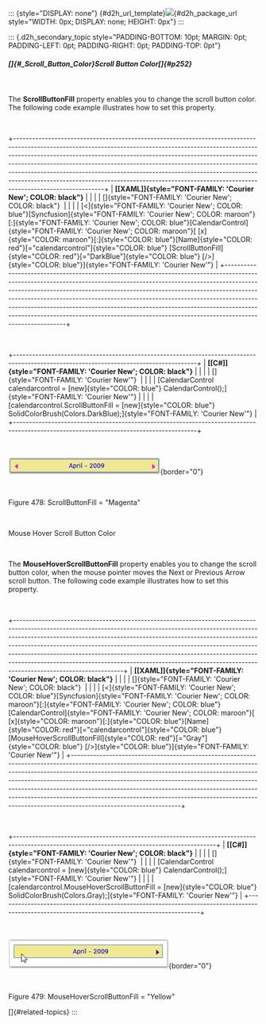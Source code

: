 ::: {style="DISPLAY: none"}
[](ms-xhelp:///?Id=d2h_url_template){#d2h_url_template}![](!package_url!){#d2h_package_url style="WIDTH: 0px; DISPLAY: none; HEIGHT: 0px"}
:::

::: {.d2h_secondary_topic style="PADDING-BOTTOM: 10pt; MARGIN: 0pt; PADDING-LEFT: 0pt; PADDING-RIGHT: 0pt; PADDING-TOP: 0pt"}
##### []{#_Scroll_Button_Color}Scroll Button Color[]{#p252}

 

The **ScrollButtonFill** property enables you to change the scroll button color. The following code example illustrates how to set this property.

 

+----------------------------------------------------------------------------------------------------------------------------------------------------------------------------------------------------------------------------------------------------------------------------------------------------------------------------------------------------------------------------------------------------------------------------------------------------------------------------------------------------------------+
| **[\[XAML\]]{style="FONT-FAMILY: 'Courier New'; COLOR: black"}**                                                                                                                                                                                                                                                                                                                                                                                                                                               |
|                                                                                                                                                                                                                                                                                                                                                                                                                                                                                                                |
| []{style="FONT-FAMILY: 'Courier New'; COLOR: black"}                                                                                                                                                                                                                                                                                                                                                                                                                                                           |
|                                                                                                                                                                                                                                                                                                                                                                                                                                                                                                                |
| [\<]{style="FONT-FAMILY: 'Courier New'; COLOR: blue"}[Syncfusion]{style="FONT-FAMILY: 'Courier New'; COLOR: maroon"}[:]{style="FONT-FAMILY: 'Courier New'; COLOR: blue"}[CalendarControl]{style="FONT-FAMILY: 'Courier New'; COLOR: maroon"}[ [x]{style="COLOR: maroon"}[:]{style="COLOR: blue"}[Name]{style="COLOR: red"}[="calendarcontrol"]{style="COLOR: blue"} [ScrollButtonFill]{style="COLOR: red"}[=\"DarkBlue\"]{style="COLOR: blue"} [/\>]{style="COLOR: blue"}]{style="FONT-FAMILY: 'Courier New'"} |
+----------------------------------------------------------------------------------------------------------------------------------------------------------------------------------------------------------------------------------------------------------------------------------------------------------------------------------------------------------------------------------------------------------------------------------------------------------------------------------------------------------------+

 

+---------------------------------------------------------------------------------------------------------------------------------------+
| **[\[C#\]]{style="FONT-FAMILY: 'Courier New'; COLOR: black"}**                                                                        |
|                                                                                                                                       |
| []{style="FONT-FAMILY: 'Courier New'"}                                                                                                |
|                                                                                                                                       |
| [CalendarControl calendarcontrol = [new]{style="COLOR: blue"} CalendarControl();]{style="FONT-FAMILY: 'Courier New'"}                 |
|                                                                                                                                       |
| [calendarcontrol.ScrollButtonFill = [new]{style="COLOR: blue"} SolidColorBrush(Colors.DarkBlue);]{style="FONT-FAMILY: 'Courier New'"} |
+---------------------------------------------------------------------------------------------------------------------------------------+

 

![](../ImagesExt/image261_394.jpg){border="0"}

 

Figure 478: ScrollButtonFill = \"Magenta\"

 

Mouse Hover Scroll Button Color

 

The **MouseHoverScrollButtonFill** property enables you to change the scroll button color, when the mouse pointer moves the Next or Previous Arrow scroll button. The following code example illustrates how to set this property.

 

+----------------------------------------------------------------------------------------------------------------------------------------------------------------------------------------------------------------------------------------------------------------------------------------------------------------------------------------------------------------------------------------------------------------------------------------------------------------------------------------------------------------------+
| **[\[XAML\]]{style="FONT-FAMILY: 'Courier New'; COLOR: black"}**                                                                                                                                                                                                                                                                                                                                                                                                                                                     |
|                                                                                                                                                                                                                                                                                                                                                                                                                                                                                                                      |
| []{style="FONT-FAMILY: 'Courier New'; COLOR: black"}                                                                                                                                                                                                                                                                                                                                                                                                                                                                 |
|                                                                                                                                                                                                                                                                                                                                                                                                                                                                                                                      |
| [\<]{style="FONT-FAMILY: 'Courier New'; COLOR: blue"}[Syncfusion]{style="FONT-FAMILY: 'Courier New'; COLOR: maroon"}[:]{style="FONT-FAMILY: 'Courier New'; COLOR: blue"}[CalendarControl]{style="FONT-FAMILY: 'Courier New'; COLOR: maroon"}[ [x]{style="COLOR: maroon"}[:]{style="COLOR: blue"}[Name]{style="COLOR: red"}[="calendarcontrol"]{style="COLOR: blue"} [MouseHoverScrollButtonFill]{style="COLOR: red"}[=\"Gray\"]{style="COLOR: blue"} [/\>]{style="COLOR: blue"}]{style="FONT-FAMILY: 'Courier New'"} |
+----------------------------------------------------------------------------------------------------------------------------------------------------------------------------------------------------------------------------------------------------------------------------------------------------------------------------------------------------------------------------------------------------------------------------------------------------------------------------------------------------------------------+

 

+---------------------------------------------------------------------------------------------------------------------------------------------+
| **[\[C#\]]{style="FONT-FAMILY: 'Courier New'; COLOR: black"}**                                                                              |
|                                                                                                                                             |
| []{style="FONT-FAMILY: 'Courier New'"}                                                                                                      |
|                                                                                                                                             |
| [CalendarControl calendarcontrol = [new]{style="COLOR: blue"} CalendarControl();]{style="FONT-FAMILY: 'Courier New'"}                       |
|                                                                                                                                             |
| [calendarcontrol.MouseHoverScrollButtonFill = [new]{style="COLOR: blue"} SolidColorBrush(Colors.Gray);]{style="FONT-FAMILY: 'Courier New'"} |
+---------------------------------------------------------------------------------------------------------------------------------------------+

 

![](../ImagesExt/image261_395.jpg){border="0"}

 

Figure 479: MouseHoverScrollButtonFill = \"Yellow\"

[]{#related-topics}
:::
